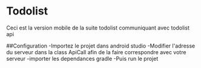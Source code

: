 # Todolist
Ceci est la version mobile de la suite todolist communiquant avec todolist api

##Configuration
-Importez le projet dans android studio
-Modifier l'adresse du serveur dans la class ApiCall afin de la faire correspondre avec votre serveur
-importer les dependances gradle
-Puis run le projet 
